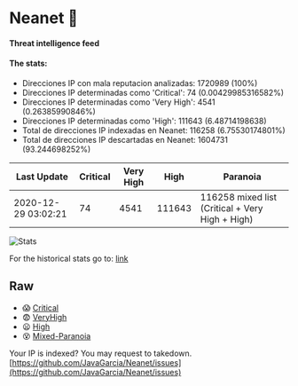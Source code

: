 # Neanet :hocho:
#### Threat intelligence feed
#### The stats:

- Direcciones IP con mala reputacion analizadas: 1720989 (100%)
- Direcciones IP determinadas como 'Critical':  74 (0.00429985316582%)
- Direcciones IP determinadas como 'Very High':  4541 (0.26385990846%)
- Direcciones IP determinadas como 'High':  111643 (6.48714198638)
- Total de direcciones IP indexadas en Neanet:  116258 (6.75530174801%)
- Total de direcciones IP descartadas en Neanet:  1604731 (93.244698252%)

| Last Update | Critical | Very High | High | Paranoia |
| --- | --- | --- | --- | --- |
| 2020-12-29 03:02:21 | 74 | 4541 | 111643 | 116258 mixed list (Critical + Very High + High)|

![Stats](https://docs.google.com/spreadsheets/d/e/2PACX-1vSnaNMIXVabIpDJjufMlzH7poXnshF3mgd8Is1g9ytUEzVsP5my4Trn8f-xkoLLQ38xpL3HtmUexLo6/pubchart?oid=501124687&format=image)

For the historical stats go to: [link](/stats.csv)
## Raw
- :scream: [Critical](https://raw.githubusercontent.com/JavaGarcia/Neanet/master/blacklists/neanet_critical.txt)
- :fearful: [VeryHigh](https://raw.githubusercontent.com/JavaGarcia/Neanet/master/blacklists/neanet_veryHigh.txtt)
- :frowning: [High](https://raw.githubusercontent.com/JavaGarcia/Neanet/master/blacklists/neanet_high.txt)
- :dizzy_face: [Mixed-Paranoia](https://raw.githubusercontent.com/JavaGarcia/Neanet/master/blacklists/neanet_all.txt)


Your IP is indexed? You may request to takedown. [https://github.com/JavaGarcia/Neanet/issues](https://github.com/JavaGarcia/Neanet/issues)












































































































































































































































































































































































































































































































































































































































































































































































































































































































































































































































































































































































































































































































































































































































































































































































































































































































































































































































































































































































































































































































































































































































































































































































































































































































































































































































































































































































































































































































































































































































































































































































































































